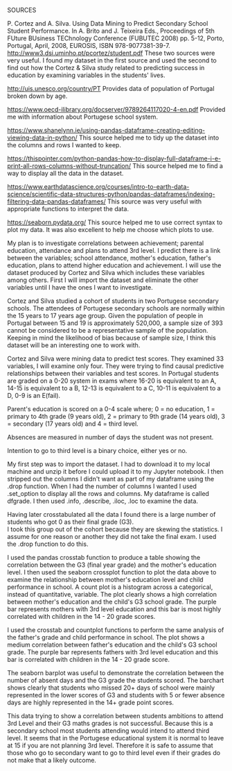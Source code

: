 SOURCES

P. Cortez and A. Silva. Using Data Mining to Predict Secondary School Student Performance. In A. Brito and J. Teixeira Eds., Proceedings of 5th FUture BUsiness TEChnology Conference (FUBUTEC 2008) pp. 5-12, Porto, Portugal, April, 2008, EUROSIS, ISBN 978-9077381-39-7. 
http://www3.dsi.uminho.pt/pcortez/student.pdf
 These two sources were very useful.  I found my dataset in the first source and used the second to find out how the Cortez & Silva
study related to predicting success in education by examining variables in the students' lives.

http://uis.unesco.org/country/PT
    Provides data of population of Portugal broken down by age.
    
https://www.oecd-ilibrary.org/docserver/9789264117020-4-en.pdf
    Provided me with information about Portugese school system.
   
https://www.shanelynn.ie/using-pandas-dataframe-creating-editing-viewing-data-in-python/
    This source helped me to tidy up the dataset into the columns and rows I wanted to keep.

https://thispointer.com/python-pandas-how-to-display-full-dataframe-i-e-print-all-rows-columns-without-truncation/
    This source helped me to find a way to display all the data in the dataset.
    
https://www.earthdatascience.org/courses/intro-to-earth-data-science/scientific-data-structures-python/pandas-dataframes/indexing-filtering-data-pandas-dataframes/
    This source was very useful with appropriate functions to interpret the data.

https://seaborn.pydata.org/
    This source helped me to use correct syntax to plot my data.  It was also excellent to help me choose which plots to use.

My plan is to investigate correlations between achievement; parental education, attendance and plans to attend 3rd level.
I predict there is a link between the variables; school attendance, mother's education, father's education, plans to attend 
higher education and achievement.  I will use the dataset produced by Cortez and Silva which includes these variables among others.
First I will import the dataset and eliminate the other variables until I have the ones I want to investigate. 

Cortez and Silva studied a cohort of students in two Portugese secondary schools. The attendees of Portugese secondary schools are normally
within the 15 years to 17 years age group.  Given the population of people in Portugal between 15 and 19 is approximately 520,000, a sample size
of 393 cannot  be considered to be a representative sample of the population.  Keeping in mind the likelihood of bias because of sample size, I think
this dataset will be an interesting one to work with.

Cortez and Silva were mining data to predict test scores.  They examined 33 variables, I will examine only four.  They were trying to find causal
predictive relationships between their variables and test scores.  In Portugal students are graded on a 0-20 system in exams where 16-20 is equivalent to
an A, 14-15 is equivalent to a B, 12-13 is equivalent to a C, 10-11 is equivalent to a D, 0-9 is an E(fail).

Parent's education is scored on a 0-4 scale where; 0 = no education, 1 = primary to 4th grade (9 years old), 2 = primary to 9th grade (14 years old), 
3 = secondary (17 years old) and 4 = third level.

Absences are measured in number of days the student was not present.

Intention to go to third level is a binary choice, either yes or no.

My first step was to import the dataset.  I had to download it to my local machine and unzip it before I could upload it to my Jupyter notebook. 
I then stripped out the columns I didn't want as part of my dataframe using the .drop function.  When I had the number of columns I wanted I used .set_option
to display all the rows and columns. My dataframe is called dfgrade. I then used .info, .describe, .iloc, .loc to examine the data. 

Having later crosstabulated all the data I found there is a large number of students who got 0 as their final grade (G3).  
I took this group out of the cohort because they are skewing the statistics.  I assume for one reason or another they
did not take the final exam.  I used the .drop function to do this.

I used the pandas crosstab function to produce a table showing the correlation between the G3 (final year grade) and the mother's education level.
I then used the seaborn crossplot function to plot the data above to examine the relationship between mother's education level and child performance in school. 
A count plot is a histogram across a categorical, instead of quantitative, variable. 
The plot clearly shows a high correlation between mother's education and the child's G3 school grade.  The purple bar represents mothers with 3rd level education and this
bar is most highly correlated with children in the 14 - 20 grade scores.

I used the crosstab and countplot functions to perform the same analysis of the father's grade and child performance in school.
The plot shows a medium correlation between father's education and the child's G3 school grade.  The purple bar represents fathers with 3rd level education and this
bar is correlated with children in the 14 - 20 grade score.

The seaborn barplot was useful to demonstrate the correlation between the number of absent days and the G3 grade the students scored.  The barchart
shows clearly that students who missed 20+ days of school were mainly represented in the lower scores of G3 and students with 5 or fewer absence days are highly represented in the 14+ grade point scores. 

This data trying to show a correlation between students ambitions to attend 3rd Level and their G3 maths grades is not successful.
Because this is a secondary school most students attending would intend to attend third level.  It seems that in the Portugese educational system it is normal to leave
at 15 if you are not planning 3rd level.  Therefore it is safe to assume that those who go to secondary want to go to third level even if their grades do not make that a likely outcome.
